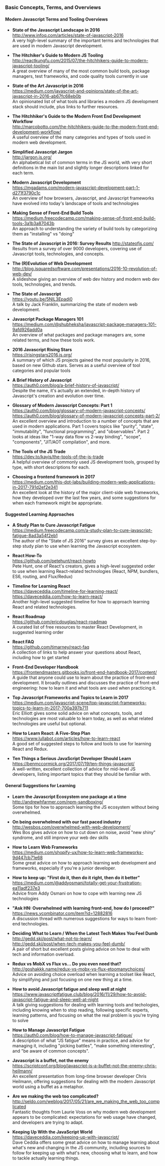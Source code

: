 ### Basic Concepts, Terms, and Overviews


#### Modern Javascript Terms and Tooling Overviews

- **State of the Javascript Landscape in 2016**  
  http://www.infoq.com/articles/state-of-javascript-2016  
  A very high-level summary of the important terms and technologies that are used in modern Javascript development.

- **The Hitchiker's Guide to Modern JS Tooling**  
  http://reactkungfu.com/2015/07/the-hitchhikers-guide-to-modern-javascript-tooling/  
  A great overview of many of the most common build tools, package managers, test frameworks, and code quality tools currently in use

- **State of the Art Javascript in 2016**  
  https://medium.com/javascript-and-opinions/state-of-the-art-javascript-in-2016-ab67fc68eb0b  
  An opinionated list of what tools and libraries a modern JS development stack should include, plus links to further resources.

- **The Hitchhiker's Guide to the Modern Front End Development Workflow**  
  http://marcobotto.com/the-hitchhikers-guide-to-the-modern-front-end-development-workflow/  
  A useful overview of the many categories and types of tools used in modern web development.

- **Simplified Javascript Jargon**  
  http://jargon.js.org/  
  An alphabetical list of common terms in the JS world, with very short definitions in the main list and slightly longer descriptions linked for each term.

- **Modern Javascript Development**  
  https://mgadams.com/modern-javascript-development-part-1-d271f3790c1c  
  An overview of how browsers, Javascript, and Javascript frameworks have evolved into today's landscape of tools and technologies
  
- **Making Sense of Front-End Build Tools**  
  https://medium.freecodecamp.com/making-sense-of-front-end-build-tools-3a1b3a87043b  
  An approach to understanding the variety of build tools by categorizing them as "installing" vs "doing"

- **The State of Javascript in 2016: Survey Results**
  http://stateofjs.com/  
  Results from a survey of over 9000 developers, covering use of Javascript tools, technologies, and concepts.
  
- **The (R)Evolution of Web Development**  
  http://blog.isquaredsoftware.com/presentations/2016-10-revolution-of-web-dev/  
  A slideshow giving an overview of web dev history and modern web dev tools, technologies, and trends.
  
- **The State of Javascript**  
  https://youtu.be/5NIL3Epadj0  
  A talk by Jack Franklin, summarizing the state of modern web development.
  
- **Javascript Package Managers 101**  
  https://medium.com/@shubheksha/javascript-package-managers-101-9afd926add0a  
  An overview of what packages and package managers are, some related terms, and how these tools work.
  
- **2016 Javascript Rising Stars**  
  https://risingstars2016.js.org/  
  A summary of which JS projects gained the most popularity in 2016, based on new Github stars. Serves as a useful overview of tool categories and popular tools
  
- **A Brief History of Javascript**  
  https://auth0.com/blog/a-brief-history-of-javascript/  
  Despite the name, it's actually an extended, in-depth history of Javascript's creation and evolution over time.
  
- **Glossary of Modern Javascript Concepts: Part 1**  
  https://auth0.com/blog/glossary-of-modern-javascript-concepts/  
  https://auth0.com/blog/glossary-of-modern-javascript-concepts-part-2/  
  An excellent overview and introduction to a number of concepts that are used in modern applications.  Part 1 covers topics like "purity", "state", "immutability", "functional programming", and "observables".  Part 2 looks at ideas like "1-way data flow vs 2-way binding", "scope", "components", "JIT/AOT compilation", and more.
  
- **The Tools of the JS Trade**  
  https://dev.to/kayis/the-tools-of-the-js-trade  
  A helpful overview of commonly used JS development tools, grouped by type, with short descriptions for each.
  
- **Choosing a frontend framework in 2017**  
  https://medium.com/this-dot-labs/building-modern-web-applications-in-2017-791d2ef2e341  
  An excellent look at the history of the major client-side web frameworks, how they developed over the last few years, and some suggestions for when each framework might be appropriate.
  

#### Suggested Learning Approaches

- **A Study Plan to Cure Javascript Fatigue**  
  https://medium.freecodecamp.com/a-study-plan-to-cure-javascript-fatigue-8ad3a54f2eb1  
  The author of the "State of JS 2016" survey gives an excellent step-by-step study plan to use when learning the Javascript ecosystem.

- **React How-To**  
  https://github.com/petehunt/react-howto  
  Pete Hunt, one of React's creators, gives a high-level suggested order to use when learning React-related technologies (React, NPM, bundlers, ES6, routing, and Flux/Redux)

- **Timeline for Learning React**  
  https://daveceddia.com/timeline-for-learning-react/  
  https://daveceddia.com/how-to-learn-react/  
  Another high-level suggested timeline for how to approach learning React and related technologies.
  
- **React Roadmap**  
  https://github.com/ericdouglas/react-roadmap  
  A curated list of free resources to master React Development, in suggested learning order
  
- **React FAQ**  
  https://github.com/timarney/react-faq  
  A collection of links to help answer your questions about React, including how to get started
  
- **Front-End Developer Handbook**  
  https://frontendmasters.gitbooks.io/front-end-handbook-2017/content/  
  A guide that anyone could use to learn about the practice of front-end development. It broadly outlines and discusses the practice of front-end engineering: how to learn it and what tools are used when practicing it.
  
- **Top Javascript Frameworks and Topics to Learn in 2017**  
  https://medium.com/javascript-scene/top-javascript-frameworks-topics-to-learn-in-2017-700a397b711  
  Eric Elliott gives some solid advice on what concepts, tools, and technologies are most valuable to learn today, as well as what related technologies are useful but optional.
  
- **How to Learn React: A Five-Step Plan**  
  https://www.lullabot.com/articles/how-to-learn-react  
  A good set of suggested steps to follow and tools to use for learning React and Redux.
  
- **Ten Things a Serious JavaScript Developer Should Learn**  
  https://benmccormick.org/2017/07/19/ten-things-javascript/  
  A well-written, excellent collection of advice for mid-level JS developers, listing important topics that they should be familiar with.


#### General Suggestions for Learning

- **Learn the Javascript Ecosystem one package at a time**  
  http://andrewhfarmer.com/npm-sandboxing/  
  Some tips for how to approach learning the JS ecosystem without being overwhelmed.

- **On being overwhelmed with our fast paced industry**  
  http://wesbos.com/overwhelmed-with-web-development/  
  Wes Bos gives advice on how to cut down on noise, avoid "new shiny" syndrome, and still improve your web dev skills
  
- **How to Learn Web Frameworks**  
  https://medium.com/shopify-ux/how-to-learn-web-frameworks-9d447cb71e68  
  Some great advice on how to approach learning web development and frameworks, especially if you're a junior developer.

- **How to keep up: "First do it, then do it right, then do it better"**  
  https://medium.com/@addyosmani/totally-get-your-frustration-ea11adf237e3  
  Advice from Addy Osmani on how to cope with learning new JS technologies
  
- **"Ask HN: Overwhelmed with learning front-end, how do I proceed?"**  
  https://news.ycombinator.com/item?id=12882816  
  A discussion thread with numerous suggestions for ways to learn front-end technologies.
  
- **Deciding What to Learn / When the Latest Tech Makes You Feel Dumb**  
  http://gedd.ski/post/what-not-to-learn/  
  http://gedd.ski/post/when-tech-makes-you-feel-dumb/  
  A pair of short but excellent posts giving advice on how to deal with tech and information overload.
  
- **Redux vs MobX vs Flux vs... Do you even need that?**  
  http://goshakkk.name/redux-vs-mobx-vs-flux-etoomanychoices/  
  Advice on avoiding choice overload when learning a toolset like React, by simplifying and just focusing on one new thing at a time.
  
- **How to avoid Javascript fatigue and sleep well at night**  
  https://www.javascriptfatigue.club/blog/2016/11/29/how-to-avoid-javascript-fatigue-and-sleep-well-at-night  
  A talk giving suggestions for dealing with learning tools and techologies, including knowing when to stop reading, following specific experts, learning patterns, and focusing on what the real problem is you're trying to solve
  
- **How to Manage Javascript Fatigue**  
  https://auth0.com/blog/how-to-manage-javascript-fatigue/  
  A description of what "JS fatigue" means in practice, and advice for managing it, including "picking battles", "make something interesting", and "be aware of common concepts".
  
- **Javascript is a buffet, not the enemy**  
  https://scriptconf.org/blog/javascript-is-a-buffet-not-the-enemy-chris-heilmann/  
  An excellent presentation from long-time browser developer Chris Heilmann, offering suggestions for dealing with the modern Javascript world using a buffet as a metaphor.
  
- **Are we making the web too complicated?**  
  http://seldo.com/weblog/2017/05/21/are_we_making_the_web_too_complicated  
  Fantastic thoughts from Laurie Voss on why modern web development appears to be complicated: expectations for web usage have changed, and developers are trying to adapt.
  
- **Keeping Up With the JavaScript World**  
  https://daveceddia.com/keeping-up-with-javascript/  
  Dave Ceddia offers some great advice on how to manage learning about what's new and changing in the JS community, including sources to follow for keeping up with what's new, choosing what to learn, and how to tackle actually learning things.